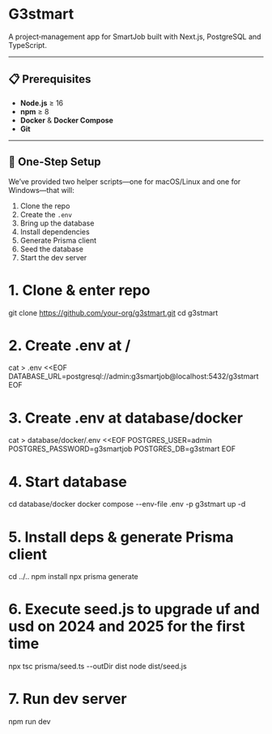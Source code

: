 # G3stmart

A project‐management app for SmartJob built with Next.js, PostgreSQL and TypeScript.

---

## 📋 Prerequisites

- **Node.js** ≥ 16
- **npm** ≥ 8
- **Docker** & **Docker Compose**
- **Git**

---

## 🚀 One-Step Setup

We’ve provided two helper scripts—one for macOS/Linux and one for Windows—that will:

1. Clone the repo
2. Create the `.env`
3. Bring up the database
4. Install dependencies
5. Generate Prisma client
6. Seed the database
7. Start the dev server

# 1. Clone & enter repo

git clone https://github.com/your-org/g3stmart.git
cd g3stmart

# 2. Create .env at /

cat > .env <<EOF
DATABASE_URL=postgresql://admin:g3smartjob@localhost:5432/g3stmart
EOF

# 3. Create .env at database/docker

cat > database/docker/.env <<EOF
POSTGRES_USER=admin
POSTGRES_PASSWORD=g3smartjob
POSTGRES_DB=g3stmart
EOF

# 4. Start database

cd database/docker
docker compose --env-file .env -p g3stmart up -d

# 5. Install deps & generate Prisma client

cd ../..
npm install
npx prisma generate

# 6. Execute seed.js to upgrade uf and usd on 2024 and 2025 for the first time

npx tsc prisma/seed.ts --outDir dist
node dist/seed.js

# 7. Run dev server

npm run dev
